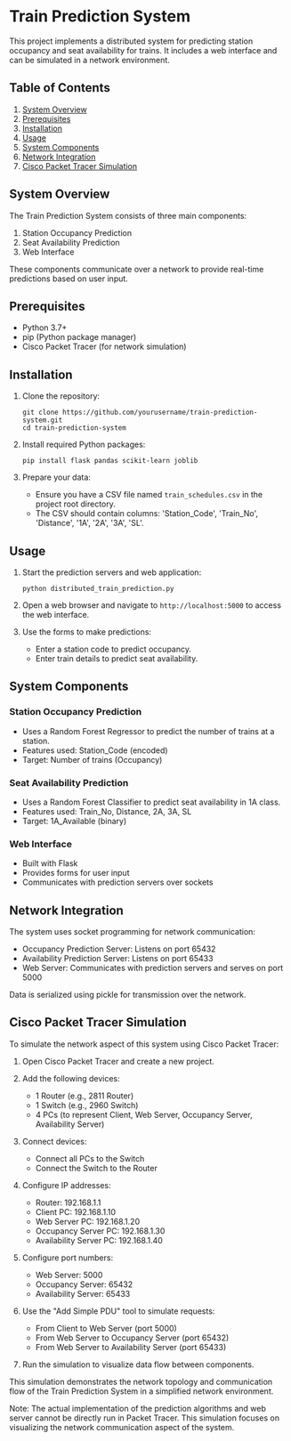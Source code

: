 # Train Prediction System

This project implements a distributed system for predicting station occupancy and seat availability for trains. It includes a web interface and can be simulated in a network environment.

## Table of Contents
1. [System Overview](#system-overview)
2. [Prerequisites](#prerequisites)
3. [Installation](#installation)
4. [Usage](#usage)
5. [System Components](#system-components)
6. [Network Integration](#network-integration)
7. [Cisco Packet Tracer Simulation](#cisco-packet-tracer-simulation)

## System Overview

The Train Prediction System consists of three main components:
1. Station Occupancy Prediction
2. Seat Availability Prediction
3. Web Interface

These components communicate over a network to provide real-time predictions based on user input.

## Prerequisites

- Python 3.7+
- pip (Python package manager)
- Cisco Packet Tracer (for network simulation)

## Installation

1. Clone the repository:
   ```
   git clone https://github.com/yourusername/train-prediction-system.git
   cd train-prediction-system
   ```

2. Install required Python packages:
   ```
   pip install flask pandas scikit-learn joblib
   ```

3. Prepare your data:
   - Ensure you have a CSV file named `train_schedules.csv` in the project root directory.
   - The CSV should contain columns: 'Station_Code', 'Train_No', 'Distance', '1A', '2A', '3A', 'SL'.

## Usage

1. Start the prediction servers and web application:
   ```
   python distributed_train_prediction.py
   ```

2. Open a web browser and navigate to `http://localhost:5000` to access the web interface.

3. Use the forms to make predictions:
   - Enter a station code to predict occupancy.
   - Enter train details to predict seat availability.

## System Components

### Station Occupancy Prediction

- Uses a Random Forest Regressor to predict the number of trains at a station.
- Features used: Station_Code (encoded)
- Target: Number of trains (Occupancy)

### Seat Availability Prediction

- Uses a Random Forest Classifier to predict seat availability in 1A class.
- Features used: Train_No, Distance, 2A, 3A, SL
- Target: 1A_Available (binary)

### Web Interface

- Built with Flask
- Provides forms for user input
- Communicates with prediction servers over sockets

## Network Integration

The system uses socket programming for network communication:

- Occupancy Prediction Server: Listens on port 65432
- Availability Prediction Server: Listens on port 65433
- Web Server: Communicates with prediction servers and serves on port 5000

Data is serialized using pickle for transmission over the network.

## Cisco Packet Tracer Simulation

To simulate the network aspect of this system using Cisco Packet Tracer:

1. Open Cisco Packet Tracer and create a new project.

2. Add the following devices:
   - 1 Router (e.g., 2811 Router)
   - 1 Switch (e.g., 2960 Switch)
   - 4 PCs (to represent Client, Web Server, Occupancy Server, Availability Server)

3. Connect devices:
   - Connect all PCs to the Switch
   - Connect the Switch to the Router

4. Configure IP addresses:
   - Router: 192.168.1.1
   - Client PC: 192.168.1.10
   - Web Server PC: 192.168.1.20
   - Occupancy Server PC: 192.168.1.30
   - Availability Server PC: 192.168.1.40

5. Configure port numbers:
   - Web Server: 5000
   - Occupancy Server: 65432
   - Availability Server: 65433

6. Use the "Add Simple PDU" tool to simulate requests:
   - From Client to Web Server (port 5000)
   - From Web Server to Occupancy Server (port 65432)
   - From Web Server to Availability Server (port 65433)

7. Run the simulation to visualize data flow between components.

This simulation demonstrates the network topology and communication flow of the Train Prediction System in a simplified network environment.

Note: The actual implementation of the prediction algorithms and web server cannot be directly run in Packet Tracer. This simulation focuses on visualizing the network communication aspect of the system.
